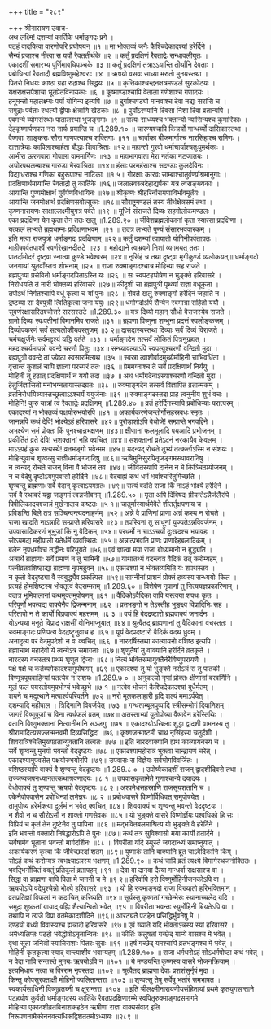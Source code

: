 +++
title = "२८९"

+++
श्रीनारायण उवाच-  
अथ लक्ष्मि! दशम्यां कार्तिके धर्माङ्गदः प्रगे ।  
पटहं वादयित्वा वारणोपरि प्रघोषयन् ॥१ ॥
मा भोक्तव्यं जनैः कैश्चिदेकादश्यां हरेर्दिने ।  
सैन्यं प्रजाश्च नीत्वा स ययौ रैवततीर्थके ॥२ ॥
कर्तुं प्रदक्षिणं रैवताद्रेः सन्धावलीयुतः ।  
एकादशीं समारभ्य पूर्णिमावधिपञ्चके ॥३ ॥
कर्तुं प्रदक्षिणं तत्राऽऽयान्ति तीर्थानि देवताः ।  
प्रबोधिन्यां रैवताद्रौ ब्रह्मविष्णुमहेश्वराः ॥४ ॥
ऋषयो वसवः साध्या मरुतो मुनयस्तथा ।  
पितरो निधयः काष्ठा ग्रहा रुद्राश्च सिद्धयः ॥५ ॥
कृत्तिकाश्चन्द्रनक्षत्रमण्डलं सुरकोटयः ।  
यक्षराक्षसपैशाचा भूतप्रेतविनायकाः ॥६ ॥
कूष्माण्डाश्चापि वेताला गणेशाश्च गणादयः ।  
हनूमन्तो महालक्ष्म्यः पर्यो योगिन्य इत्यपि ॥७ ॥
दुर्गाश्चण्ड्यो मानवाश्च देवा नद्यः सरांसि च ।  
समुद्राः पर्वताः स्थल्यो द्वीपाः क्षेत्राणि खेटकाः ॥८ ॥
पुर्योऽरण्यानि दिवसा निशा दिवा व्रतान्यपि ।  
एवमन्ये व्योमसंस्थाः पातालस्था भुजङ्गमाः ॥९ ॥
सत्यः साध्व्यश्च भक्तान्यो न्यासिन्यश्च कुमारिकाः ।  
देहकृष्णार्पणपरा नरा नार्यः प्रयान्ति च ॥1.289.१० ॥
चारण्यश्चापि किन्नर्यो गान्धर्व्यो दासिकास्तथा ।  
वैष्णवाः शाङ्कराः सौरा गाणपत्याश्च शक्तिगाः ॥११ ॥
चार्वाका बीजमार्गाश्च नारसिंहाश्च रामिणः ।  
दात्तात्रेयाः कापिलाश्चार्हता बौद्धाः शिवाश्रिताः ॥१२॥
महान्तो गुरवो धर्माचार्याश्चतुःपुमर्थकाः ।  
आभीरा ऊरणवारा गोपाला वाममार्गिणः ॥१३ ॥
महाभागवाता मेरा नर्तका नटजातयः ।  
अघोरपथलम्बाश्च गारुडा भैरवाश्रिताः ॥१४॥
हंसाः परमहंसाश्च सदण्डाः कुलदेविनः ।  
विद्याधराश्च गणिका बहुरूपाश्च नाटिकाः ॥१ ५॥
गोरक्षाः कारवः साम्बाश्चातुर्वर्ण्याश्रमानुगाः ।  
प्रदक्षिणार्थमायान्ति रैवताद्रौ तु कार्तिके ॥१६॥
जलान्नवस्त्रदेहाद्यर्पका यत्र त्वसङ्ख्यकाः ।  
आयान्ति पुण्यमोक्षार्थं गुर्वर्पणविधायिनः ॥१७॥
श्रीकृष्णः श्रीहरिर्नारायणाविर्भावमूर्तयः ।  
आयान्ति जनमोक्षार्थ प्रदक्षिणसवोत्सुकाः ॥१८॥
सौराष्ट्रमण्डलं तस्य तीर्थक्षेत्रसमं तथा ।  
कृष्णनारायणः साक्षाल्लक्ष्मीयुगत्र पर्वते ॥१९ ॥
मूर्ध्नि संराजते दिव्यः सहगोलोकमण्डलः ।  
एका प्रदक्षिणा येन कृता तेन ततः खलु ॥1.289.२० ॥
जीवेशब्रह्मलोकानां कृता स्यात्सा प्रदक्षिणा ।  
यत्फलं लभ्यते ब्रह्मधाम्नः प्रद्क्षिणाभवम् ॥२१ ॥
तदत्र लभ्यते पुण्यं संसारभववारकम् ।  
इति मत्वा राजपुत्रो धर्माङ्गदः प्रदक्षिणाम् ॥२२॥
कर्तुं दशम्यां त्वायातो योगिनीपर्वताग्रतः ।  
माहीषपर्वतपार्श्वे स्वर्णरेखानदीतटे ॥२३ ॥
महोद्याने त्वाम्रवणे निशां व्यगमयत् ततः ।  
प्रातर्दामोदरं दृष्ट्वा स्नात्वा कुण्डे भवेश्वरम् ॥२४॥
नृसिंहं च तथा दृष्ट्वा मृगीकुण्डं व्यलोकयत्॥
धर्माङ्गदो जनगाथां श्रुतवाँस्तत्र शोभनाम् ॥२५ ॥
राजा रुक्माङ्गदश्चात्र मोहिन्या सह राजते ।  
ब्रह्मपुत्र्या प्रसेवितो धर्माङ्गदपिताऽस्ति यः ॥२६ ॥
सः स्वपटहघोषेण न भुङ्क्ते हरिवासरे ।  
निरोधयति तं नारी भोक्तव्यं हरिवासरे ॥२७॥
कीदृशी सा ब्रह्मपुत्री पृथ्व्यां राज्ञा वधूकृता ।  
तपोऽर्थं निर्गतश्चापि वधूं कृत्वा च यां पुनः ॥२८ ॥
सेवते खलु रुक्माङ्गो हरेर्दिनं जहाति न ।  
द्रष्टव्या सा देवपुत्री त्वितिकृत्वा जना ययुः ॥२९॥
धर्मागदोऽपि सैन्येन स्वमात्रा सहितो ययौ ।  
सुवर्णरक्षासरितश्चोत्तरे सरसस्तटे ॥1.289.३० ॥
यत्र दिव्यो महान् सौधो वैराजस्येव राजते ।  
ग्रामो दिव्यः स्वःपतीनां विमानमिव राजते ॥३१ ॥
ब्रह्मणा विष्णुना शम्भुना प्रदत्तं स्वलोङ्कजम् ।  
दिव्योपकरणं सर्वं सत्यलोकीयवस्तुजम् ॥३ २॥
दासदास्यस्तथा दिव्याः सर्वं दिव्यं विराजते ।  
चर्मचक्षुर्जनैः सर्वमदृश्यं यद्धि वर्तते ॥३३ ॥
धर्माङ्गदेन तत्सर्वं लोकितं पित्रनुग्रहात् ।  
महदाश्चर्यमापन्नो ववन्दे चरणौ पितुः ॥३४॥
सन्ध्यावल्याऽपि स्वपत्युश्चरणौ वन्दितौ मुदा ।  
ब्रह्मपुत्री ववन्दे तां ज्येष्ठा स्वसारमित्यथ ॥३५ ॥
स्वस्रा त्वाशीर्वादमुख्यैर्मोहिनी चाभिवर्धिता ।  
वृत्तान्तं कुशलं चापि ज्ञात्वा परस्परं ततः ॥३६ ॥
प्रेममग्नाश्च ते सर्वे प्रदक्षिणार्थं निर्ययुः ।  
मोहिनी तु हठात् प्रदक्षिणार्थं न ययौ तदा ॥३७ ॥
अथ धर्मागदेनाऽस्याश्चरणौ वन्दितौ मुदा ।  
हेतुर्जिज्ञासितो मनोभग्नतायास्तदग्रतः ॥३८ ॥
रुक्माङ्गदेन तत्सर्वं विज्ञापितं व्रतात्मकम् ।  
व्रतनिरोधयित्र्यास्तच्छ्रत्वाऽऽश्चर्यं ययुर्जनाः ॥३९ ॥
रुक्माङ्गदस्तदा प्राह त्वनुनीय शुभं वचः ।  
मोहिनि! कुरु यात्रां त्वं रैवताद्रेः प्रदक्षिणम् ॥1.289.४० ॥
व्रतं हरेर्दिनस्यापि प्रबोधिन्याः परात्परम् ।  
एकादश्यां न भोक्तव्यं पक्षयोरुभयोरपि ॥४१ ॥
अकार्यकरणेजन्तोर्गोसहस्रवधः स्मृतः ।  
जानन्नपि कथं देवि! भोक्ष्येऽहं हरिवासरे ॥४२॥
पुरोडाशोऽपि वेधोजे! सम्प्राप्ते भगवद्दिने ।  
अभक्ष्येण समं प्रोक्तः किं पुनश्चान्नभक्षणम् ॥४३॥
क्षीणानां फलमूलादि पयआदि प्रभोजनम् ।  
प्रकीर्तितं व्रते देवि! सशक्तानां नहि क्वचित् ॥४४॥
सशक्तानां व्रतेऽदनं नरकायैव केवलम् ।  
माऽऽग्रहं कुरु सत्यस्थे! व्रतभङ्गो भवेन्मम ॥४५॥
यदन्यद् रोचते तुभ्यं तत्कर्त्ताऽस्मि न संशयः ।  
मोहिन्युवाच शृण्वत्सु राज्ञीधर्माङ्गदादिषु ॥८६॥
ऋषिमुनिसुरपितृजङ्गमस्थावरादिषु ।  
न त्वन्यद् रोचते राजन् विना वै भोजनं तव ॥४७॥
जीवितस्यापि दानेन न मे किञ्चित्प्रयोजनम् ।  
न च वेदेषु दृष्टोऽयमुपवासो हरेर्दिने ॥४८॥
वेदबाह्यं कथं धर्मं भवाँश्चरितुमिच्छति ।  
शृण्वन्तु ब्राह्मणाः सर्वे वेदान् कृत्वाऽयमग्रतः ॥४९॥
सत्यं वदति राजा किं नाऽहं भोक्ष्ये हरेर्दिने ।  
सर्वं वै स्थावरं यद्वा जङ्गमं त्वन्नजीवनम् ॥1.289.५० ॥
मृता अपि दिविषदः प्रीयन्तेऽन्नैर्जलैरपि ।  
पिपीलिकादयश्चान्नं मुखेनादाय कष्टतः ॥५ १॥
चातुर्मास्यार्थमेवैते शीतर्तुक्षपणाय च ।  
प्रविशन्ति बिले तत्र सञ्चिन्वन्त्यदनाहर्णम् ॥५२॥
अन्ने वै प्राणिनां प्राणा अन्नं कस्य न रोचते ।  
राजा खादति नाऽन्नादि सम्प्राप्ते हरिवासरे ॥९३॥
तपस्विनां तु साधूनां युज्यतेऽन्नविवर्जनम् ।  
उपवासादिकरणं भूभुजां किं नु वैदिकम् ॥५४॥
परधर्मो न चाऽऽचर्यो दुःखदश्च भयावहः ।  
सोऽयमद्य महीपालो यतेर्धर्मे व्यवस्थितः ॥५५॥
अन्नात्प्रभवति प्राणः प्राणाद्देहबलादिकम् ।  
बलेन नृपधर्माश्च तद्धीनः परिभूयते ॥५६॥
एवं ज्ञात्वा मया राजा बोध्यमानो न बुद्ध्यति ।  
अत्रार्थे ब्राह्मणाः सर्वे प्रमाणं न तु भामिनी ॥५७॥
याथातथ्यं वदन्त्वत्र वैदिकं तत् करोम्यहम् ।  
पत्नीव्रतवशिष्ठाद्या ब्राह्मणा नृपमब्रुवन् ॥५८॥
एकादश्यां न भोक्तव्यमिति यः शपथस्तव ।  
न कृतो वेददृष्ट्या वै स्वबुद्ध्यैव प्रकल्पितः ॥५९॥
साग्नीनां प्राशनं प्रोक्तं हव्यस्य सन्ध्ययोः किल ।  
प्रत्यहं होमशिष्टस्य भोक्तृत्वं वेदसम्मतम् ॥1.289.६० ॥
विशेषेण नृपाणां तु नित्ययज्ञप्रकारिणाम् ।  
वदात्र भूमिपालानां कथमुक्तमुपोषणम् ॥६१ ॥
वैदिकोऽवैदिका वापि यस्त्वया शपथः कृतः ।  
परिपूर्णो भवत्वद्य वाक्येनैव द्विजन्मनाम् ॥६२ ॥
व्रतभङ्गो न तेऽस्तीह भुङ्क्ष्व विप्रादिभिः सह ।  
परितापो न ते कार्यो विप्रवाक्यं महत्तमम् ॥६ ३ ॥
वयं हि वेदद्रष्टारो ब्रह्मवाक्यं जनार्दनः ।  
योऽन्यथा मनुते विप्राद् राक्षसीं योनिमाप्नुयात् ॥६४॥
श्रुत्वैतद् ब्राह्मणानां तु वैदिकानां वचस्ततः ।  
रुवमाङ्गदः प्रणिपत्य वेदद्रष्टॄनुवाच ह ॥६५॥
यूयं वेदप्रदष्टारो वैदिकं वदथ ध्रुवम् ।  
अनादृत्य परं वेदमुपदेशो न वः क्वचित् ॥६६ ॥
नारदर्षिस्तथा कात्यायनो वशिष्ठ इत्यपि ।  
ब्रह्माचाथ महादेवो ये त्वन्येऽत्र समागताः ॥६७॥
शृणुतैषां तु वाक्यानि हरेर्दिने व्रतकृते ।  
नारदस्य वचस्तत्र प्रथमं शृणुत द्विजाः ॥६८॥
नित्यं भक्तिसमायुक्तैर्नरैर्विष्णुपरायणैः ।  
पक्षे पक्षे च कर्तव्यमेकादश्यामुपोषणम् ॥६९ ॥
एकादश्यां तु यो भुङ्क्ते नरोऽन्नं स तु पातकी ।  
विण्मूत्रपूयवाहिन्यां पतत्येव न संशयः ॥1.289.७ ० ॥
अनुकल्पो नृणां प्रोक्तः क्षीणानां वरवर्णिनि ।  
मूलं फलं पयस्तोयमुपभोग्यं भवेच्छुभे ॥७ १ ॥
नत्वेव भोजनं कैश्चिदेकादश्यां बुधैर्मतम् ।  
शयने च मदुत्थाने मत्पार्श्वपरिवर्तने ॥७२ ॥
नरो मूलफलाहारी हृदि शल्यं ममाऽर्पयेत् ।  
दशम्यादि महीपाल । त्रिदिनानि विवर्जयेत् ॥७३ ॥
गन्धताम्बूलपुष्पादि स्त्रीसम्भोगं दिवानिशम् ।  
जागरं विष्णुपूजां च विना त्वर्धफलं व्रतम् ॥७४॥
अतस्ताभ्यां युतोपोष्या वैष्णवेन हरेस्तिथिः ।  
व्रतानि विष्णुभक्तानां नित्यानीमानि सञ्जगुः ॥७५ ॥
एकादश्योऽखिलाः शुद्धा द्वादशी वामनस्य तु ।  
श्रीरामादित्यसज्जन्मनवमी दिव्यसिद्धिदा ॥७६॥
कृष्णजन्माष्टमी चाथ नृसिंहस्य चतुर्दशी ।  
शिवरात्रिश्चेतिमुख्यव्रतान्युक्तानि तत्त्वतः ॥७७ ॥
इति नारदवाक्यानि ह्यथ कात्यायनस्य च ।  
सर्वे शृण्वन्तु मुनयो भवन्तो वेददृष्टयः ॥७८ ॥
एकादश्यामहोरात्रं भुक्त्वा चान्द्रायणं चरेत् ।  
एकादश्यामुपवसेत् पक्षयोरुभयोरपि ॥७९॥
उपवासः स विज्ञेयः सर्वभोगविवर्जितः ।  
वशिष्ठस्यापि वाक्यं वै शृण्वन्तु वेददृष्टयः ॥1.289.८ ० ॥
उपोष्यैकादशीं राजन् द्वादशीदिवसे तथा ।  
तज्जप्यजपनध्यानतत्कथाश्रवणादयः ॥८ १ ॥
उपवासकृतामेते गुणाश्चान्ये दयादयः ।  
वेधोवाक्यं तु शृण्वन्तु ऋषयो वेददृष्टयः ॥८ २॥
अश्वमेधसहस्राणि राजसूयशतानि च ।  
एकेनैवोपवासेन प्रबोधिन्यां लभेन्नरः ॥८ २ ॥
प्रबोधवासरे विष्णोर्विधिवत् समुपोषयेत् ।  
तामुपोष्य हरेर्भक्त्या दुर्लभं न भवेत् क्वचित् ॥८४॥
शिववाक्यं च शृण्वन्तु भवन्तो वेददृष्टयः ।  
न शैवो न च सौरोऽसौ न शाक्तो गणसेवकः ॥८५॥
यो भुङ्क्ते वासरे विष्णोर्ज्ञेयः पश्वधिको हि सः ।  
विप्रियं च कृतं तेन दुष्टेनैव तु पापिना ॥८६ ॥
मद्भक्तिबलमाश्रित्य यो भुङ्क्ते वै हरेर्दिने ।  
इति भवन्तो वक्तारो निषेद्धारोऽपि ते पुनः ॥८७॥
कथं तत्र सुविश्वासो मया कार्यो व्रतार्दने ।  
सर्वेषामेव भूतानां भवन्तो मार्गदर्शिनः ॥८८ ॥
विपरीता यदि स्युस्ते जगदान्ध्यं समाप्नुयात् ।  
अकार्यकरणं कृत्वा किं जीवेच्छरदां शतम् ॥८९॥
युष्माकं तानि वाक्यानि ब्रूत चाऽवैदिकानि किम् ।  
सोऽहं कथं करोम्यत्र त्वभक्ष्याऽन्नस्य भक्षणम् ॥1.289.९० ॥
कथं चापि व्रतं त्यक्ष्ये विमार्गस्थजनोक्तितः ।  
भवद्भिर्नोचितं वक्तुं प्रतिकूलं व्रतापहम् ॥९१ ॥
देवा वा दानवा दैत्या गान्धर्वा राक्षसाश्च वा ।  
सिद्धा वा ब्राह्मणा वापि पिता मे जननी च मे ॥९ २॥
हरिर्वापि हरो विष्णुर्मोहिनीजनकोऽपि वा ।  
ऋषयोऽपि वदेयुश्चेन्नो भोक्ष्ये हरिवासरे ॥९३ ॥
यो हि रुक्माङ्गदो राजा विख्यातो हरिभक्तिमान् ।  
व्रतप्रतिज्ञां विफलां न कदाचित् करिष्यति ॥९४॥
सूर्यस्तु कृष्णतां गच्छेन्मेरुः स्थानाच्चलेद् यदि ।  
समुद्रः शुष्कतां यायाद् वह्निः शैत्यान्वितो भवेत् ॥९५ ॥
विपरीता भवन्तः स्युर्मोहिनी म्रियतेऽपि वा ।  
तथापि न त्यजे विप्रा व्रतमेकादशीदिने ॥९६॥
आरट्यतै पटहेन प्रसिद्धिर्भुवनेषु मे ।  
दण्ड्यो वध्यो विवास्यश्च ह्यन्नादो हरिवासरे ॥९७॥
एवं ख्याते यदि भोक्ताऽन्नस्य स्यां हरिवासरे ।  
अमेध्यलिप्तः पटहो भवेद्धोषोऽनृतान्वितः ॥९८ ॥
कीर्तिः कलुषतां गच्छेद् याम्ये वासश्च मे भवेत् ।  
वृथा सूता जनित्री स्यान्निराशाः पितरः सुराः ॥९९ ॥
हर्षं गच्छेद् यमश्चापि व्रतभङ्गश्च मे भवेत् ।  
मोहिनी कृतकृत्या स्याद् वान्त्याशीव भवाम्यहम् ॥1.289.१०० ॥
राजा धर्मधरोऽहं सोऽधर्मपोष्टा कथं भवेत् ।  
न वेदा नापि सन्तस्ते मुनयः ऋषयोऽपि न ॥१०१ ॥
ये मण्डयन्ति कृष्णस्य वासरे भोजनक्रियाम् ।  
इत्यभिधाय नत्वा च विरराम नृपस्तदा ॥१०२ ॥
श्रुत्वैतद् ब्राह्मणा देवाः प्रशशंसुर्नृपं मुदा ।  
किन्तु कोपसुरक्ताक्षी मोहिनी ज्वलितान्तरा ॥१०३ ॥
शृण्वत्सु तेषु सर्वेषु भर्तारं समभाषत ।  
स्वकार्यसाधिनी विष्णुव्रतघ्नी च क्षुरान्तरा ॥१०४ ॥
इति श्रीलक्ष्मीनारायणीयसंहितायां प्रथमे कृतयुगसन्ताने पटहघोषं कुर्वतो धर्माङ्गदस्य कार्तिके रैवतप्रदक्षिणारम्भे स्वपितृरुक्माङ्गदसमागमे  
मोहिन्या एकादशीव्रतविनाशकहठेन ऋषीणां राज्ञा वाक्यसंवाद इति निरूपणनामैकोननवत्यधिकद्विशततमोऽध्यायः ॥२८९ ॥
    
